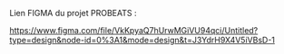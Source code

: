 Lien FIGMA du projet PROBEATS :

https://www.figma.com/file/VkKpyaQ7hUrwMGiVU94qci/Untitled?type=design&node-id=0%3A1&mode=design&t=J3YdrH9X4V5iVBsD-1
